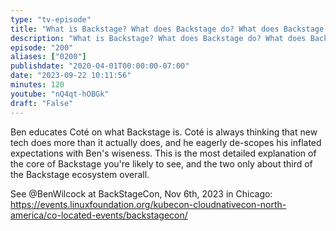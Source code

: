 ```yaml
---
type: "tv-episode"
title: "What is Backstage? What does Backstage do? What does Backstage not do? Why would you use Backstage?"
description: "What is Backstage? What does Backstage do? What does Backstage not do? Why would you use Backstage?"
episode: "200"
aliases: ["0200"]
publishdate: "2020-04-01T00:00:00-07:00"
date: "2023-09-22 10:11:56"
minutes: 120
youtube: "nQ4qt-hOBGk"
draft: "False"
---
```


Ben educates Coté on what Backstage is. Coté is always thinking that new tech does more than it actually does, and he eagerly de-scopes his inflated expectations with Ben's wiseness. This is the most detailed explanation of the core of Backstage you're likely to see, and the two only about third of the Backstage ecosystem overall.

See @BenWilcock at BackStageCon, Nov 6th, 2023 in Chicago: https://events.linuxfoundation.org/kubecon-cloudnativecon-north-america/co-located-events/backstagecon/